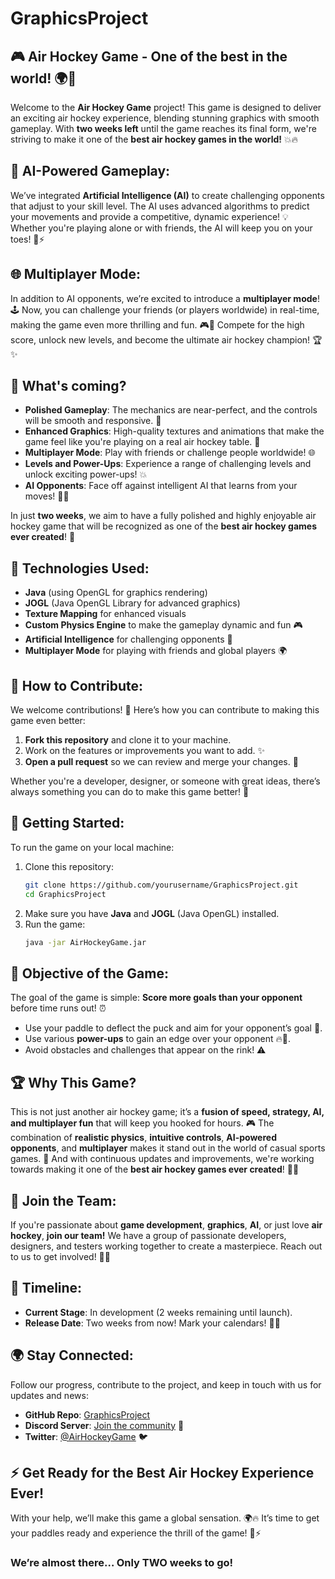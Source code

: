 # GraphicsProject

## 🎮 **Air Hockey Game** - One of the best in the world! 🌍🏒

Welcome to the **Air Hockey Game** project! This game is designed to deliver an exciting air hockey experience, blending stunning graphics with smooth gameplay. With **two weeks left** until the game reaches its final form, we're striving to make it one of the **best air hockey games in the world!** 💥🔥

## 🤖 **AI-Powered Gameplay**:

We’ve integrated **Artificial Intelligence (AI)** to create challenging opponents that adjust to your skill level. The AI uses advanced algorithms to predict your movements and provide a competitive, dynamic experience! 💡 Whether you're playing alone or with friends, the AI will keep you on your toes! 🧠⚡

## 🌐 **Multiplayer Mode**:

In addition to AI opponents, we’re excited to introduce a **multiplayer mode**! 🕹️ Now, you can challenge your friends (or players worldwide) in real-time, making the game even more thrilling and fun. 🎮👾 Compete for the high score, unlock new levels, and become the ultimate air hockey champion! 🏆✨

## 🚀 **What's coming?**

- **Polished Gameplay**: The mechanics are near-perfect, and the controls will be smooth and responsive. 🎯
- **Enhanced Graphics**: High-quality textures and animations that make the game feel like you're playing on a real air hockey table. 🎨
- **Multiplayer Mode**: Play with friends or challenge people worldwide! 🌐
- **Levels and Power-Ups**: Experience a range of challenging levels and unlock exciting power-ups! 💥
- **AI Opponents**: Face off against intelligent AI that learns from your moves! 🤖💡

In just **two weeks**, we aim to have a fully polished and highly enjoyable air hockey game that will be recognized as one of the **best air hockey games ever created**! 🎉

## 🎨 **Technologies Used**:

- **Java** (using OpenGL for graphics rendering)
- **JOGL** (Java OpenGL Library for advanced graphics)
- **Texture Mapping** for enhanced visuals
- **Custom Physics Engine** to make the gameplay dynamic and fun 🎮
- **Artificial Intelligence** for challenging opponents 🤖
- **Multiplayer Mode** for playing with friends and global players 🌍

## 🔧 **How to Contribute:**

We welcome contributions! 🙌 Here’s how you can contribute to making this game even better:

1. **Fork this repository** and clone it to your machine.
2. Work on the features or improvements you want to add. ✨
3. **Open a pull request** so we can review and merge your changes. 🔄

Whether you're a developer, designer, or someone with great ideas, there’s always something you can do to make this game better! 🚀

## 📂 **Getting Started:**

To run the game on your local machine:

1. Clone this repository:
    ```bash
    git clone https://github.com/yourusername/GraphicsProject.git
    cd GraphicsProject
    ```
2. Make sure you have **Java** and **JOGL** (Java OpenGL) installed.
3. Run the game:
    ```bash
    java -jar AirHockeyGame.jar
    ```

## 🎯 **Objective of the Game:**

The goal of the game is simple: **Score more goals than your opponent** before time runs out! ⏰ 
- Use your paddle to deflect the puck and aim for your opponent’s goal 🥅.
- Use various **power-ups** to gain an edge over your opponent 🔥💨.
- Avoid obstacles and challenges that appear on the rink! ⚠️

## 🏆 **Why This Game?**

This is not just another air hockey game; it’s a **fusion of speed, strategy, AI, and multiplayer fun** that will keep you hooked for hours. 🎮 The combination of **realistic physics**, **intuitive controls**, **AI-powered opponents**, and **multiplayer** makes it stand out in the world of casual sports games. 🌟 And with continuous updates and improvements, we're working towards making it one of the **best air hockey games ever created**! 🚀🔥

## 🤝 **Join the Team:**

If you're passionate about **game development**, **graphics**, **AI**, or just love **air hockey**, **join our team!** We have a group of passionate developers, designers, and testers working together to create a masterpiece. Reach out to us to get involved! 💬👾

## 📅 **Timeline:**

- **Current Stage**: In development (2 weeks remaining until launch).
- **Release Date**: Two weeks from now! Mark your calendars! 📅🚀

## 🌍 **Stay Connected:**

Follow our progress, contribute to the project, and keep in touch with us for updates and news:

- **GitHub Repo**: [GraphicsProject](https://github.com/yourusername/GraphicsProject)
- **Discord Server**: [Join the community](https://discord.gg/yourinvite) 💬
- **Twitter**: [@AirHockeyGame](https://twitter.com/yourhandle) 🐦

## ⚡ **Get Ready for the Best Air Hockey Experience Ever!**

With your help, we’ll make this game a global sensation. 🌍🔥 It’s time to get your paddles ready and experience the thrill of the game! 🏒⚡

### **We’re almost there… Only TWO weeks to go!**
